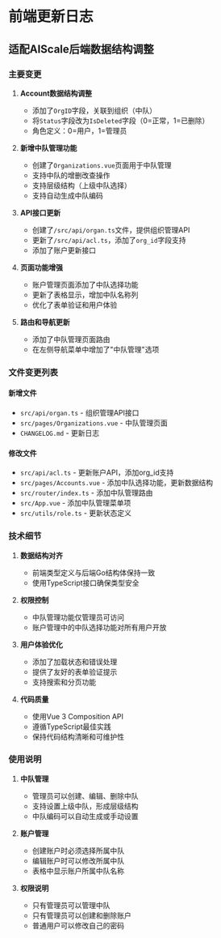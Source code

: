 # 前端更新日志

## 适配AIScale后端数据结构调整

### 主要变更

1. **Account数据结构调整**
   - 添加了`OrgID`字段，关联到组织（中队）
   - 将`Status`字段改为`IsDeleted`字段（0=正常，1=已删除）
   - 角色定义：0=用户，1=管理员

2. **新增中队管理功能**
   - 创建了`Organizations.vue`页面用于中队管理
   - 支持中队的增删改查操作
   - 支持层级结构（上级中队选择）
   - 支持自动生成中队编码

3. **API接口更新**
   - 创建了`/src/api/organ.ts`文件，提供组织管理API
   - 更新了`/src/api/acl.ts`，添加了`org_id`字段支持
   - 添加了账户更新接口

4. **页面功能增强**
   - 账户管理页面添加了中队选择功能
   - 更新了表格显示，增加中队名称列
   - 优化了表单验证和用户体验

5. **路由和导航更新**
   - 添加了中队管理页面路由
   - 在左侧导航菜单中增加了"中队管理"选项

### 文件变更列表

#### 新增文件
- `src/api/organ.ts` - 组织管理API接口
- `src/pages/Organizations.vue` - 中队管理页面
- `CHANGELOG.md` - 更新日志

#### 修改文件
- `src/api/acl.ts` - 更新账户API，添加org_id支持
- `src/pages/Accounts.vue` - 添加中队选择功能，更新数据结构
- `src/router/index.ts` - 添加中队管理路由
- `src/App.vue` - 添加中队管理菜单项
- `src/utils/role.ts` - 更新状态定义

### 技术细节

1. **数据结构对齐**
   - 前端类型定义与后端Go结构体保持一致
   - 使用TypeScript接口确保类型安全

2. **权限控制**
   - 中队管理功能仅管理员可访问
   - 账户管理中的中队选择功能对所有用户开放

3. **用户体验优化**
   - 添加了加载状态和错误处理
   - 提供了友好的表单验证提示
   - 支持搜索和分页功能

4. **代码质量**
   - 使用Vue 3 Composition API
   - 遵循TypeScript最佳实践
   - 保持代码结构清晰和可维护性

### 使用说明

1. **中队管理**
   - 管理员可以创建、编辑、删除中队
   - 支持设置上级中队，形成层级结构
   - 中队编码可以自动生成或手动设置

2. **账户管理**
   - 创建账户时必须选择所属中队
   - 编辑账户时可以修改所属中队
   - 表格中显示账户所属中队名称

3. **权限说明**
   - 只有管理员可以管理中队
   - 只有管理员可以创建和删除账户
   - 普通用户可以修改自己的密码
